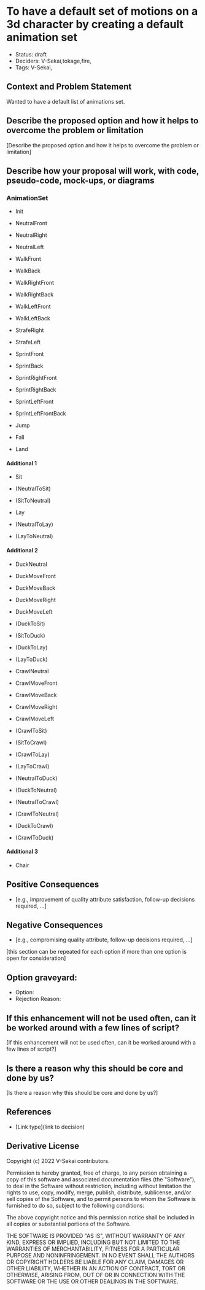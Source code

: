 # To have a default set of motions on a 3d character by creating a default animation set

- Status: draft <!-- draft | rejected | accepted | deprecated | superseded by -->
- Deciders: V-Sekai,tokage,fire,
- Tags: V-Sekai,

## Context and Problem Statement

Wanted to have a default list of animations set.

## Describe the proposed option and how it helps to overcome the problem or limitation

[Describe the proposed option and how it helps to overcome the problem or limitation]

## Describe how your proposal will work, with code, pseudo-code, mock-ups, or diagrams

### AnimationSet

* Init
* NeutralFront
* NeutralRight
* NeutralLeft

* WalkFront
* WalkBack
* WalkRightFront
* WalkRightBack
* WalkLeftFront
* WalkLeftBack

* StrafeRight
* StrafeLeft

* SprintFront
* SprintBack
* SprintRightFront
* SprintRightBack
* SprintLeftFront
* SprintLeftFrontBack

* Jump
* Fall
* Land

#### Additional 1
* Sit
* (NeutralToSit)
* (SitToNeutral)

* Lay
* (NeutralToLay)
* (LayToNeutral)

#### Additional 2
* DuckNeutral
* DuckMoveFront
* DuckMoveBack
* DuckMoveRight
* DuckMoveLeft

* (DuckToSit)
* (SitToDuck)
* (DuckToLay)
* (LayToDuck)

* CrawlNeutral
* CrawlMoveFront
* CrawlMoveBack
* CrawlMoveRight
* CrawlMoveLeft

* (CrawlToSit)
* (SitToCrawl)
* (CrawlToLay)
* (LayToCrawl)

* (NeutralToDuck)
* (DuckToNeutral)
* (NeutralToCrawl)
* (CrawlToNeutral)
* (DuckToCrawl)
* (CrawlToDuck)

#### Additional 3

* Chair

## Positive Consequences <!-- optional -->

- [e.g., improvement of quality attribute satisfaction, follow-up decisions required, …]

## Negative Consequences <!-- optional -->

- [e.g., compromising quality attribute, follow-up decisions required, …]

[this section can be repeated for each option if more than one option is open for consideration]

## Option graveyard: <!-- same as above -->

- Option: <!-- [List the proposed options no longer open for consideration.] -->
- Rejection Reason: <!-- [List the reasons for the rejection: (the Bad traits)] -->

## If this enhancement will not be used often, can it be worked around with a few lines of script?

[If this enhancement will not be used often, can it be worked around with a few lines of script?]

## Is there a reason why this should be core and done by us?

[Is there a reason why this should be core and done by us?]

## References <!-- optional and numbers of links can vary -->

- [Link type](link to decision) <!-- example: Refined by [xxx](yyyymmdd-xxx.md) -->

## Derivative License

Copyright (c) 2022 V-Sekai contributors.

Permission is hereby granted, free of charge, to any person obtaining a copy
of this software and associated documentation files (the "Software"), to deal
in the Software without restriction, including without limitation the rights
to use, copy, modify, merge, publish, distribute, sublicense, and/or sell
copies of the Software, and to permit persons to whom the Software is
furnished to do so, subject to the following conditions:

The above copyright notice and this permission notice shall be included in all
copies or substantial portions of the Software.

THE SOFTWARE IS PROVIDED "AS IS", WITHOUT WARRANTY OF ANY KIND, EXPRESS OR
IMPLIED, INCLUDING BUT NOT LIMITED TO THE WARRANTIES OF MERCHANTABILITY,
FITNESS FOR A PARTICULAR PURPOSE AND NONINFRINGEMENT. IN NO EVENT SHALL THE
AUTHORS OR COPYRIGHT HOLDERS BE LIABLE FOR ANY CLAIM, DAMAGES OR OTHER
LIABILITY, WHETHER IN AN ACTION OF CONTRACT, TORT OR OTHERWISE, ARISING FROM,
OUT OF OR IN CONNECTION WITH THE SOFTWARE OR THE USE OR OTHER DEALINGS IN THE
SOFTWARE.
